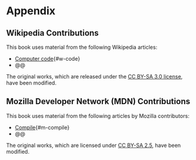 # Appendix

## Wikipedia Contributions

This book uses material from the following Wikipedia articles:

* [Computer code](https://en.wikipedia.org/wiki/Computer_code){#w-code}
* @@

The original works, which are released under the [CC BY-SA 3.0 license](https://creativecommons.org/licenses/by-sa/3.0/), have been modified.

## Mozilla Developer Network (MDN) Contributions

This book uses material from the following articles by Mozilla contributors:

* [Compile](https://developer.mozilla.org/en-US/docs/Glossary/Compile){#m-compile}
* @@

The original works, which are licensed under [CC BY-SA 2.5](https://creativecommons.org/licenses/by-sa/2.5/), have been modified.